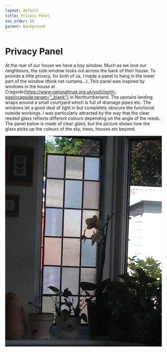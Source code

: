 ```yaml
---
layout: default
title: Privacy Panel
nav_order: 10
parent: Background
---
```


# Privacy Panel

At the rear of our house we have a bay window. Much as we love our neighbours, the side window looks out across the back of their house. To provide a little privacy, for both of us, I made a panel to hang in the lower part of the window (think net curtains...). This panel was inspired by windows in the house at Cragside{https://www.nationaltrust.org.uk/visit/north-east/cragside:target="_blank"} in Northumberland. The upstairs landing wraps around a small courtyard which is full of drainage pipes etc. The windows let a good deal of light in but completely obscure the functional outside workings. I was particularly attracted by the way that the clear reeded glass reflects different colours depending on the angle of the reeds. The panel below is made of clear glass, but the picture shows how the glass picks up the colours of the sky, trees, houses etc beyond.

![Panel](/images/Reeded%20Panel.jpg)
